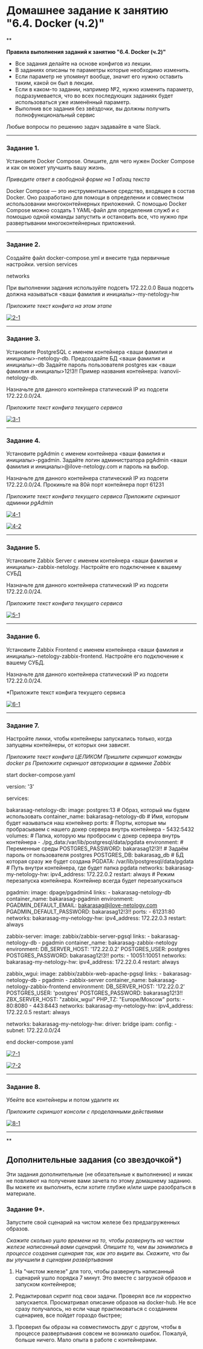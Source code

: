 # Домашнее задание к занятию "6.4. Docker (ч.2)"

**

**Правила выполнения заданий к занятию "6.4. Docker (ч.2)"**

- Все задания делайте на основе конфигов из лекции. 
- В заданиях описаны те параметры которые необходимо изменить. 
- Если параметр не упомянут вообще, значит его нужно оставить таким, какой он был в лекции. 
- Если в каком-то задании, например №2, нужно изменить параметр, подразумевается, что во всех последующих заданиях будет использоваться  уже изменённый параметр.
- Выполнив все задания без звёздочки, вы должны получить полнофункциональный сервис

Любые вопросы по решению задач задавайте в чате Slack.

---

### Задание 1. 

Установите Docker Compose. Опишите, для чего нужен Docker Compose и как он может улучшить вашу жизнь.

*Приведите ответ в свободной форме на 1 абзац текста*

Docker Compose — это инструментальное средство, входящее в состав Docker. Оно разработано для помощи в определении и совместном использовании многоконтейнерных приложений. С помощью Docker Compose можно создать 1 YAML-файл для определения служб и с помощью одной команды запустить и остановить все, что нужно при развертывании многоконтейнерных приложений.

---

### Задание 2. 

Создайте файл docker-compose.yml и внесите туда первичные настройки. 
version
services

networks

При выполнении задания используйте подсеть 172.22.0.0
Ваша подсеть должна называться <ваши фамилия и инициалы>-my-netology-hw

*Приложите текст конфига на этом этапе*

<a href="https://ibb.co/KhMs7Kz"><img src="https://i.ibb.co/h9PdHY1/2-1.png" alt="2-1" border="0"></a>

---

### Задание 3. 

Установите PostgreSQL с именем контейнера <ваши фамилия и инициалы>-netology-db. 
Предсоздайте БД <ваши фамилия и инициалы>-db
Задайте пароль пользователя postgres как <ваши фамилия и инициалы>12!3!!
Пример названия контейнера: ivanovii-netology-db.

Назначьте для данного контейнера статический IP из подсети 172.22.0.0/24.

*Приложите текст конфига текущего сервиса*

<a href="https://ibb.co/CbxFBZS"><img src="https://i.ibb.co/T4z5cSN/3-1.png" alt="3-1" border="0"></a>

---

### Задание 4. 

Установите pgAdmin с именем контейнера <ваши фамилия и инициалы>-pgadmin. 
Задайте логин администратора pgAdmin <ваши фамилия и инициалы>@ilove-netology.com и пароль на выбор.

Назначьте для данного контейнера статический IP из подсети 172.22.0.0/24.
Прокиньте на 80й порт контейнера порт 61231

*Приложите текст конфига текущего сервиса*
*Приложите скриншот админки pgAdmin*

<a href="https://ibb.co/J355C8C"><img src="https://i.ibb.co/PDwwtJt/4-1.png" alt="4-1" border="0"></a>

<a href="https://ibb.co/sJckgtz"><img src="https://i.ibb.co/Xk6NWVM/4-2.png" alt="4-2" border="0"></a>

---

### Задание 5. 

Установите Zabbix Server с именем контейнера <ваши фамилия и инициалы>-zabbix-netology. 
Настройте его подключение к вашему СУБД

Назначьте для данного контейнера статический IP из подсети 172.22.0.0/24.

*Приложите текст конфига текущего сервиса*

<a href="https://ibb.co/9ZFWpvg"><img src="https://i.ibb.co/QD2MJcQ/5-1.png" alt="5-1" border="0"></a>

---

### Задание 6. 

Установите Zabbix Frontend с именем контейнера <ваши фамилия и инициалы>-netology-zabbix-frontend. 
Настройте его подключение к вашему СУБД.

Назначьте для данного контейнера статический IP из подсети 172.22.0.0/24.

*Приложите текст конфига текущего сервиса

<a href="https://ibb.co/CJPt05B"><img src="https://i.ibb.co/28Z6K7q/6-1.png" alt="6-1" border="0"></a>

---

### Задание 7. 

Настройте линки, чтобы контейнеры запускались только, когда запущены контейнеры, от которых они зависят.

*Приложите текст конфига ЦЕЛИКОМ
Пришлите скриншот команды docker ps
Приложите скриншот авторизации в админке Zabbix*


start docker-compose.yaml 

version: '3'

services:

  bakarasag-netology-db:
    image: postgres:13 # Образ, который мы будем использовать
    container_name: bakarasag-netology-db # Имя, которым будет называться наш контейнер
    ports: # Порты, которые мы пробрасываем с нашего докер сервера внутрь контейнера
      - 5432:5432
    volumes: # Папка, которую мы пробросим с докер сервера внутрь контейнера
      - ./pg_data:/var/lib/postgresql/data/pgdata
    environment: # Переменные среды
      POSTGRES_PASSWORD: bakarasag12!3!! # Задаём пароль от пользователя postgres
      POSTGRES_DB: bakarasag_db # БД которая сразу же будет создана
      PGDATA: /var/lib/postgresql/data/pgdata # Путь внутри контейнера, где будет папка pgdata
    networks:
      bakarasag-my-netology-hw:
        ipv4_address: 172.22.0.2
    restart: always # Режим перезапуска контейнера. Контейнер всегда будет перезапускаться

  pgadmin:
    image: dpage/pgadmin4
    links:
      - bakarasag-netology-db
    container_name: bakarasag-pgadmin
    environment:
      PGADMIN_DEFAULT_EMAIL: bakarasag@ilove-netology.com
      PGADMIN_DEFAULT_PASSWORD: bakarasag12!3!!
    ports:
      - 61231:80
    networks:
      bakarasag-my-netology-hw:
        ipv4_address: 172.22.0.3
    restart: always

  zabbix-server:
    image: zabbix/zabbix-server-pgsql
    links:
      - bakarasag-netology-db
      - pgadmin
    container_name: bakarasag-zabbix-netology
    environment:
      DB_SERVER_HOST: '172.22.0.2'
      POSTGRES_USER: postgres
      POSTGRES_PASSWORD: bakarasag12!3!!
    ports:
      - 10051:10051
    networks:
      bakarasag-my-netology-hw:
        ipv4_address: 172.22.0.4
    restart: always

  zabbix_wgui:
    image: zabbix/zabbix-web-apache-pgsql
    links:
      - bakarasag-netology-db
      - pgadmin
      - zabbix-server
    container_name: bakarasag-netology-zabbix-frontend
    environment:
      DB_SERVER_HOST: '172.22.0.2'
      POSTGRES_USER: 'postgres'
      POSTGRES_PASSWORD: bakarasag12!3!!
      ZBX_SERVER_HOST: "zabbix_wgui"
      PHP_TZ: "Europe/Moscow"
    ports:
      - 80:8080
      - 443:8443
    networks:
      bakarasag-my-netology-hw:
        ipv4_address: 172.22.0.5
    restart: always

networks:
  bakarasag-my-netology-hw:
    driver: bridge
    ipam:
      config:
      - subnet: 172.22.0.0/24

end docker-compose.yaml


<a href="https://ibb.co/YjzHPkJ"><img src="https://i.ibb.co/5cNbG8C/7-1.png" alt="7-1" border="0"></a>


<a href="https://ibb.co/LNvXLcg"><img src="https://i.ibb.co/vXD67Td/7-2.png" alt="7-2" border="0"></a>

---

### Задание 8. 

Убейте все контейнеры и потом удалите их

*Приложите скриншот консоли с проделанными действиями*

<a href="https://ibb.co/nfvFyfS"><img src="https://i.ibb.co/tct96c5/8-1.png" alt="8-1" border="0"></a>

---

**

## Дополнительные задания (со звездочкой*)
Эти задания дополнительные (не обязательные к выполнению) и никак не повлияют на получение вами зачета по этому домашнему заданию. Вы можете их выполнить, если хотите глубже и/или шире разобраться в материале.

### Задание 9*. 

Запустите свой сценарий на чистом железе без предзагруженных образов.

*Скажите сколько ушло времени на то, чтобы развернуть на чистом железе написанный вами сценарий.
Опишите то, чем вы занимались в процессе создания сценария так, как это видите вы.
Скажите, что бы вы улучшили в сценарии развёртывания*

1. На "чистом железе" для того, чтобы развернуть написанный сценарий ушло порядка 7 минут. Это вместе с загрузкой образов и запуском контейнеров;

2. Редактировал скрипт под свои задачи. Проверял все ли корректно запускается. Просматривал описание образов на docker-hub. Не все сразу получалось, но если чаще практиковаться с созданием сценариев, все пойдет гораздо быстрее;

3. Проверил бы образы на совместимость друг с другом, чтобы в процессе развертывания совсем не возникало ошибок. Пожалуй, больше ничего. Мало опыта в работе с контейнерами.
